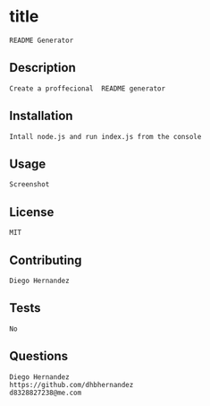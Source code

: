  # title
    README Generator
## Description 
    Create a proffecional  README generator
## Installation
    Intall node.js and run index.js from the console
## Usage 
    Screenshot
## License
    MIT
## Contributing
    Diego Hernandez
## Tests
    No
## Questions
    Diego Hernandez
    https://github.com/dhbhernandez
    d8328827238@me.com
        


        